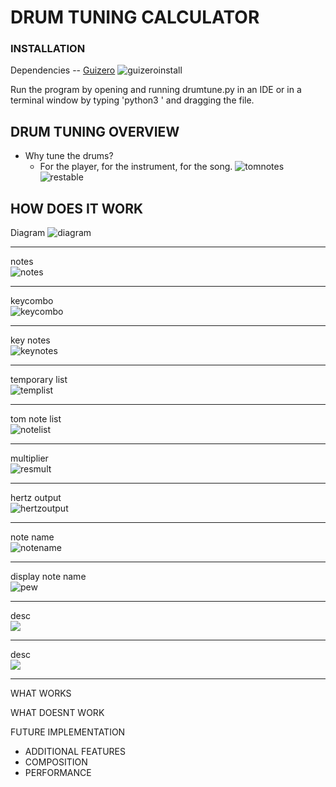 # DRUM TUNING CALCULATOR

### INSTALLATION

Dependencies -- [Guizero](https://lawsie.github.io/guizero/)
![guizeroinstall](/images/guizeroinstall.png)

Run the program by opening and running drumtune.py in an IDE or in a terminal window by typing 'python3 ' and dragging the file.

## DRUM TUNING OVERVIEW
- Why tune the drums?
  - For the player, for the instrument, for the song.
![tomnotes](/images/tomsizenotes.png)
![restable](/images/restable.png)



## HOW DOES IT WORK
Diagram
![diagram](/images/diagram.png)<br/>
***
notes <br/>
![notes](/images/notes.png)<br/>
***
keycombo <br/>
![keycombo](/images/keycombo.png)<br/>
***
key notes <br/>
![keynotes](/images/keynotes.png)<br/>
***
temporary list <br/>
![templist](/images/templist.png)<br/>
***
tom note list <br/>
![notelist](/images/notelist.png)<br/>
***
multiplier <br/>
![resmult](/images/resmult.png)<br/>
***
hertz output <br/>
![hertzoutput](/images/hertzoutput.png)<br/>
***
note name <br/>
![notename](/images/notename.png)<br/>
***
display note name <br/>
![pew](/images/pew.png)<br/>
***
desc <br/>
![](/images/.png)<br/>
***
desc <br/>
![](/images/.png)<br/>
***

WHAT WORKS

WHAT DOESNT WORK

FUTURE IMPLEMENTATION
- ADDITIONAL FEATURES
- COMPOSITION
- PERFORMANCE
